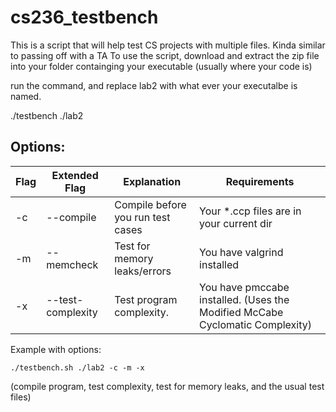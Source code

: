 # cs236_testbench
This is a script that will help test CS projects with multiple files. Kinda similar to passing off with a TA
To use the script, download and extract the zip file into your folder containging your executable (usually where your code is)

run the command, and replace lab2 with what ever your executalbe is named.

./testbench ./lab2


## Options:
| Flag | Extended Flag  | Explanation                        | Requirements |
|------|-------------------|------------------------------------|--------------------------------------------------------------------------------|
| -c   | --compile         |  Compile before you run test cases |   Your *.ccp files are in your current dir                                     |
| -m   | --memcheck        |  Test for memory leaks/errors      |   You have valgrind installed                                                  |
| -x   | --test-complexity |  Test program complexity.          |   You have pmccabe installed. (Uses the Modified McCabe Cyclomatic Complexity) |


Example with options:

`./testbench.sh ./lab2 -c -m -x`

(compile program, test complexity, test for memory leaks, and the usual test files)
